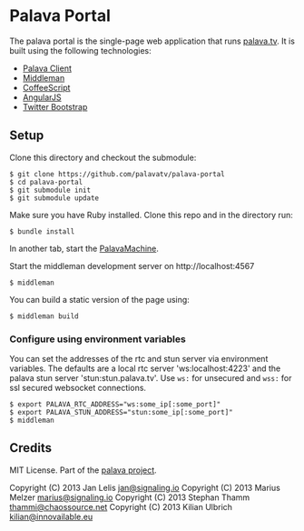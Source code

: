 # Palava Portal

The palava portal is the single-page web application that runs [palava.tv](https://palava.tv). It is built using the following technologies:

- [Palava Client](https://github.com/palavatv/palava-client)
- [Middleman](http://middlemanapp.com/)
- [CoffeeScript](http://coffeescript.org/)
- [AngularJS](http://angularjs.org/)
- [Twitter Bootstrap](http://getbootstrap.com/)

## Setup

Clone this directory and checkout the submodule:

    $ git clone https://github.com/palavatv/palava-portal
    $ cd palava-portal
    $ git submodule init
    $ git submodule update

Make sure you have Ruby installed. Clone this repo and in the directory run:

    $ bundle install

In another tab, start the [PalavaMachine](https://github.com/palavatv/palava-machine).

Start the middleman development server on http://localhost:4567

    $ middleman

You can build a static version of the page using:

    $ middleman build

### Configure using environment variables

You can set the addresses of the rtc and stun server via environment variables. The defaults are a local rtc server 'ws:localhost:4223' and the palava stun server 'stun:stun.palava.tv'. Use `ws:` for unsecured and `wss:` for ssl secured websocket connections.

    $ export PALAVA_RTC_ADDRESS="ws:some_ip[:some_port]"
    $ export PALAVA_STUN_ADDRESS="stun:some_ip[:some_port]"
    $ middleman

## Credits

MIT License. Part of the [palava project](https://palava.tv).

Copyright (C) 2013 Jan Lelis       jan@signaling.io
Copyright (C) 2013 Marius Melzer   marius@signaling.io
Copyright (C) 2013 Stephan Thamm   thammi@chaossource.net
Copyright (C) 2013 Kilian Ulbrich  kilian@innovailable.eu
